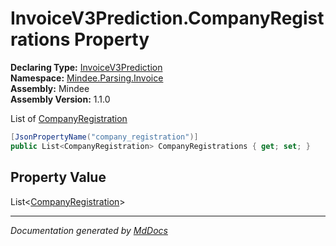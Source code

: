 ﻿<!--  
  <auto-generated>   
    The contents of this file were generated by a tool.  
    Changes to this file may be list if the file is regenerated  
  </auto-generated>   
-->

# InvoiceV3Prediction.CompanyRegistrations Property

**Declaring Type:** [InvoiceV3Prediction](../index.md)  
**Namespace:** [Mindee.Parsing.Invoice](../../index.md)  
**Assembly:** Mindee  
**Assembly Version:** 1.1.0

List of [CompanyRegistration](../../CompanyRegistration/index.md)

```csharp
[JsonPropertyName("company_registration")]
public List<CompanyRegistration> CompanyRegistrations { get; set; }
```

## Property Value

List\<[CompanyRegistration](../../CompanyRegistration/index.md)\>

___

*Documentation generated by [MdDocs](https://github.com/ap0llo/mddocs)*
